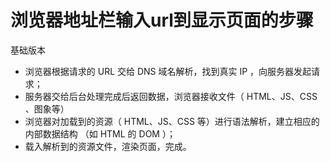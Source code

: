 # 浏览器地址栏输⼊url到显示⻚⾯的步骤

基础版本 

- 浏览器根据请求的 URL 交给 DNS 域名解析，找到真实 IP ，向服务器发起请求；
-  服务器交给后台处理完成后返回数据，浏览器接收⽂件（ HTML、JS、CSS 、图象等）
- 浏览器对加载到的资源（ HTML、JS、CSS 等）进⾏语法解析，建⽴相应的内部数据结构 （如 HTML 的 DOM ）；
- 载⼊解析到的资源⽂件，渲染⻚⾯，完成。



